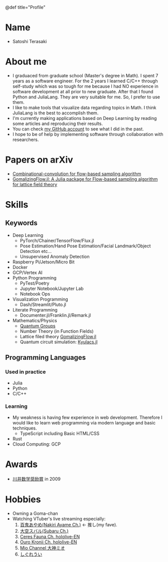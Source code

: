 @def title="Profile"

# Name

- Satoshi Terasaki

# About me

- I graduaced from graduate school (Master's degree in Math). I spent 7 years as a software engineer. For the 2 years I learned C/C++ through self-study which was so tough for me because I had NO experience in software development at all prior to new graduate. After that I found Python and JuliaLang. They are very suitable for me. So, I prefer to use them. 
- I like to make tools that visualize data regarding topics in Math. I think JuliaLang is the best to accomplish them.
- I'm currently making applications based on Deep Learning by reading some articles and reproducing their results.
- You can check [my GitHub account](https://github.com/terasakisatoshi) to see what I did in the past.
- I hope to be of help by implementing software through collaboration with researchers.

# Papers on arXiv

- [Combinational-convolution for flow-based sampling algorithm](https://ml4physicalsciences.github.io/2022/files/NeurIPS_ML4PS_2022_31.pdf)
- [GomalizingFlow.jl: A Julia package for Flow-based sampling algorithm for lattice field theory](https://arxiv.org/abs/2208.08903)

# Skills

## Keywords

- Deep Learning 
  - PyTorch/Chainer/TensorFlow/Flux.jl
  - Pose Estimation/Hand Pose Estimation/Facial Landmark/Object Detection etc...
  - Unsupervised Anomaly Detection 
- Raspberry Pi/Jetson/Micro Bit
- Docker
- GCP/Vertex AI
- Python Programming
  - PyTest/Poetry
  - Jupyter Notebook/Jupyter Lab
  - Notebook Ops
- Visualization Programming
  - Dash/Streamlit/Pluto.jl
- Literate Programming
  - Documenter.jl/Franklin.jl/Remark.jl
- Mathematics/Physics
  - [Quantum Groups](https://tohoku.repo.nii.ac.jp/?action=pages_view_main&active_action=repository_view_main_item_detail&item_id=136403&item_no=1&page_id=33&block_id=46)
  - Number Theory (in Function Fields)
  - Lattice filed theory [GomalizingFlow.jl](https://github.com/AtelierArith/GomalizingFlow.jl)
  - Quantum circuit simulation: [Kyulacs.jl](https://github.com/AtelierArith/Kyulacs.jl)

## Programming Languages

### Used in practice

- Julia
- Python
- C/C++

### Learning

- My weakness is having few experience in web development. Therefore I would like to learn web programming via modern language and basic techniques.
  - TypeScript including Basic HTML/CSS
- Rust
- Cloud Computing: GCP

# Awards

- [川井数学奨励賞](http://kawai-zaidan.or.jp/prizes/Kawai-BSc-E.pdf) in 2009

# Hobbies

- Owning a Goma-chan
- Watching VTuber's live streaming especially:
  1. [百鬼あやめ(Nakiri Ayame Ch.)](https://www.youtube.com/channel/UC7fk0CB07ly8oSl0aqKkqFg) $\leftarrow$ 推し(my fave).
  1. [大空スバル(Subaru Ch.)](https://www.youtube.com/channel/UCvzGlP9oQwU--Y0r9id_jnA)
  1. [Ceres Fauna Ch. hololive-EN](https://www.youtube.com/channel/UCO_aKKYxn4tvrqPjcTzZ6EQ)
  1. [Ouro Kronii Ch. hololive-EN](https://www.youtube.com/channel/UCmbs8T6MWqUHP1tIQvSgKrg)
  1. [Mio Channel 大神ミオ](https://www.youtube.com/channel/UCp-5t9SrOQwXMU7iIjQfARg)
  1. [しぐれうい](https://www.youtube.com/channel/UCt30jJgChL8qeT9VPadidSw)
